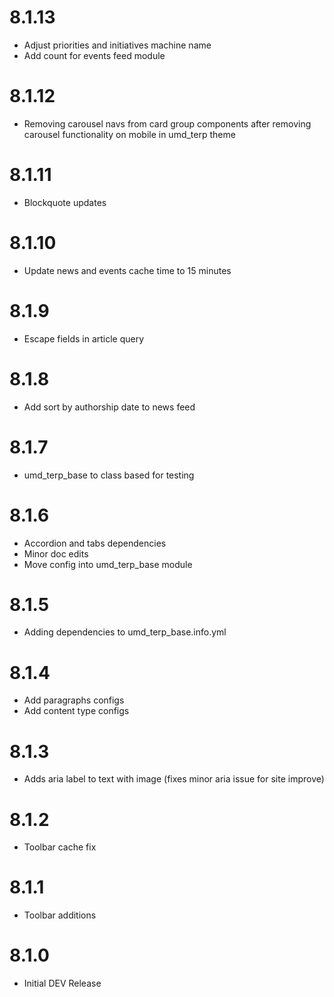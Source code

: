 8.1.13
======
- Adjust priorities and initiatives machine name
- Add count for events feed module

8.1.12
======
- Removing carousel navs from card group components after removing carousel functionality on mobile in umd_terp theme

8.1.11
======
- Blockquote updates

8.1.10
======
- Update news and events cache time to 15 minutes

8.1.9
=====
- Escape fields in article query

8.1.8
=====
- Add sort by authorship date to news feed

8.1.7
=====
- umd_terp_base to class based for testing

8.1.6
=====
- Accordion and tabs dependencies
- Minor doc edits
- Move config into umd_terp_base module

8.1.5
=====
- Adding dependencies to umd_terp_base.info.yml

8.1.4
=====
- Add paragraphs configs
- Add content type configs

8.1.3
=====
- Adds aria label to text with image (fixes minor aria issue for site improve)

8.1.2
=====
- Toolbar cache fix

8.1.1
=====
- Toolbar additions

8.1.0
=====
- Initial DEV Release
